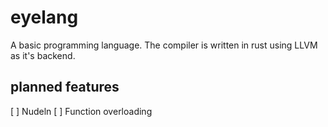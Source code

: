 # eyelang
A basic programming language. The compiler is written in rust using LLVM as it's backend.

## planned features

[ ] Nudeln
[ ] Function overloading
